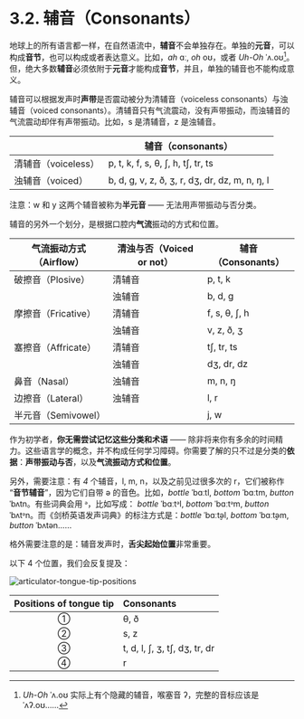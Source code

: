 # 3.2. 辅音（Consonants）

地球上的所有语言都一样，在自然语流中，**辅音**不会单独存在。单独的**元音**，可以构成**音节**，也可以构成或者表达意义。比如，*ah* <span class="pho alt">ɑː</span><span class="speak-word-inline" data-audio-us-male="/audios/us_phonetics_sound_father_2023feb.mp3"></span>, *oh* <span class="pho alt">oʊ</span><span class="speak-word-inline" data-audio-us-male="/audios/us_phonetics_sound_nose_2023feb.mp3"></span>，或者 *Uh-Oh* <span class="pho alt">ˈʌ.oʊ</span><span class="speak-word-inline" data-audio-us-female="/audios/Uh-Oh.mp3"></span>[^1]。但，绝大多数**辅音**必须依附于**元音**才能构成**音节**，并且，单独的辅音也不能构成意义。

辅音可以根据发声时**声带**是否震动被分为清辅音（voiceless consonants）与浊辅音（voiced consonants）。清辅音只有气流震动，没有声带振动，而浊辅音的气流震动却伴有声带振动。比如，<span class="pho">s</span> 是清辅音，<span class="pho">z</span> 是浊辅音。

|                     | 辅音（consonants）                                                                                                                                                                                                                                                                                                                                                                                                                    |
| ------------------- | ------------------------------------------------------------------------------------------------------------------------------------------------------------------------------------------------------------------------------------------------------------------------------------------------------------------------------------------------------------------------------------------------------------------------------------- |
| 清辅音（voiceless） | <span class="pho">p</span>, <span class="pho">t</span>, <span class="pho">k</span>, <span class="pho">f</span>, <span class="pho">s</span>, <span class="pho">θ</span>, <span class="pho">ʃ</span>, <span class="pho">h</span>, <span class="pho">tʃ</span>, <span class="pho">tr</span>, <span class="pho">ts</span>                                                                                                                 |
| 浊辅音（voiced）    | <span class="pho">b</span>, <span class="pho">d</span>, <span class="pho">g</span>, <span class="pho">v</span>, <span class="pho">z</span>, <span class="pho">ð</span>, <span class="pho">ʒ</span>, <span class="pho">r</span>, <span class="pho">dʒ</span>, <span class="pho">dr</span>, <span class="pho">dz</span>, <span class="pho">m</span>, <span class="pho">n</span>, <span class="pho">ŋ</span>, <span class="pho">l</span> |

注意：<span class="pho">w</span> 和 <span class="pho">y</span> 这两个辅音被称为**半元音** —— 无法用声带振动与否分类。

辅音的另外一个划分，是根据口腔内**气流**振动的方式和位置。

| 气流振动方式（Airflow） | 清浊与否（Voiced or not） | 辅音（Consonants）                                                                                                                         |
| ----------------------- | ------------------------- | ------------------------------------------------------------------------------------------------------------------------------------------ |
| 破擦音（Plosive）       | 清辅音                    | <span class="pho">p</span>, <span class="pho">t</span>, <span class="pho">k</span>                                                         |
|                         | 浊辅音                    | <span class="pho">b</span>, <span class="pho">d</span>, <span class="pho">g</span>                                                         |
| 摩擦音（Fricative）     | 清辅音                    | <span class="pho">f</span>, <span class="pho">s</span>, <span class="pho">θ</span>, <span class="pho">ʃ</span>, <span class="pho">h</span> |
|                         | 浊辅音                    | <span class="pho">v</span>, <span class="pho">z</span>, <span class="pho">ð</span>, <span class="pho">ʒ</span>                             |
| 塞擦音（Affricate）     | 清辅音                    | <span class="pho">tʃ</span>, <span class="pho">tr</span>, <span class="pho">ts</span>                                                      |
|                         | 浊辅音                    | <span class="pho">dʒ</span>, <span class="pho">dr</span>, <span class="pho">dz</span>                                                      |
| 鼻音（Nasal）           | 浊辅音                    | <span class="pho">m</span>, <span class="pho">n</span>, <span class="pho">ŋ</span>                                                         |
| 边擦音（Lateral）       | 浊辅音                    | <span class="pho">l</span>, <span class="pho">r</span>                                                                                     |
| 半元音（Semivowel）     |                           | <span class="pho">j</span>, <span class="pho">w</span>                                                                                     |

作为初学者，**你无需尝试记忆这些分类和术语** —— 除非将来你有多余的时间精力。这些语言学的概念，并不构成任何学习障碍。你需要了解的只不过是分类的**依据**：**声带振动与否**，以及**气流振动方式和位置**。

另外，需要注意：有 *4* 个辅音，<span class="pho">l</span>, <span class="pho">m</span>, <span class="pho">n</span>，以及之前见过很多次的 <span class="pho">r</span>，它们被称作 “**音节辅音**”，因为它们自带 <span class="pho">ə</span> 的音色。比如，*bottle* <span class="pho alt">ˈbɑːtl</span>, *bottom* <span class="pho alt">ˈbɑːtm</span>, *button* <span class="pho alt">ˈbʌtn</span>。有些词典会用 <span class="pho">ᵊ</span>，比如写成：
*bottle* <span class="pho alt">ˈbɑːtᵊl</span>, *bottom* <span class="pho alt">ˈbɑːtᵊm</span>, *button* <span class="pho alt">ˈbʌtᵊn</span>。而《剑桥英语发声词典》的标注方式是：*bottle* <span class="pho alt">ˈbɑːt̬əl</span>, *bottom* <span class="pho alt">ˈbɑːt̬əm</span>, *button* <span class="pho alt">ˈbʌtən</span>……

格外需要注意的是：辅音发声时，**舌尖起始位置**非常重要。

以下 4 个位置，我们会反复提及：

![articulator-tongue-tip-positions](/images/articulator-tongue-tip-positions.svg)

| Positions of tongue tip | Consonants                                                                                                                                                                                                                                                     |
| :---------------------: | :------------------------------------------------------------------------------------------------------------------------------------------------------------------------------------------------------------------------------------------------------------- |
|            ①            | <span class="pho">θ</span>, <span class="pho">ð</span>                                                                                                                                                                                                         |
|            ②            | <span class="pho">s</span>, <span class="pho">z</span>                                                                                                                                                                                                         |
|            ③            | <span class="pho">t</span>, <span class="pho">d</span>, <span class="pho">l</span>, <span class="pho">ʃ</span>, <span class="pho">ʒ</span>, <span class="pho">tʃ</span>, <span class="pho">dʒ</span>, <span class="pho">tr</span>, <span class="pho">dr</span> |
|            ④            | <span class="pho">r</span>                                                                                                                                                                                                                                     |

[^1]: *Uh-Oh* <span class="pho alt">ˈʌ.oʊ</span> 实际上有个隐藏的辅音，喉塞音 <span class="pho">ʔ</span>，完整的音标应该是 <span class="pho alt">ˈʌʔ.oʊ</span>……
